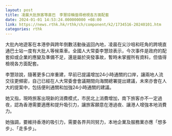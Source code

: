 ```yaml
---
layout: post
title: 凌晨大批旅客等直巴　李慧琼稱值得檢視各方面配套
date: 2024-01-01 14:53:24.000000000 +08:00
link: https://news.rthk.hk/rthk/ch/component/k2/1734516-20240101.htm
categories: rthk
---
```


大批內地遊客在本港參與跨年倒數活動後返回內地，凌晨在尖沙咀和旺角的跨境直通巴士站一度有大批人等候乘車。全國人大常委李慧琼表示，今次事件是政府的配套抑或企業的應變及準備不足，還是屬於突發事故，暫時未掌握所有資料，但值得檢視各方面配套。

李慧琼說，隨著更多口岸重建，早前已提議增加24小時通關的口岸，讓兩地人流交往更頻密，自己已經在人大常委會會議期間向海關總署提出建議，未來亦會在人大的提案中，包括便利通關和加強24小時通關的建議。

她又指，現時旅客出現新的消費模式，市民北上消費增加，南下旅客亦不一定過夜，認為香港需要適應和提升吸引力，讓旅客願意在港過夜、讓港人增強本地消費力。

她強調，要維持香港的吸引力，需要各界共同努力，本地企業及服務業亦應「想多步」、「走多步」。
